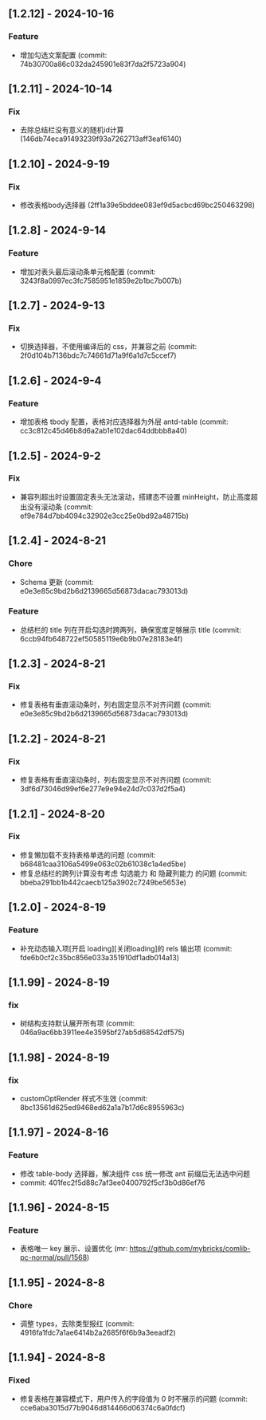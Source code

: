 ## [1.2.12] - 2024-10-16

### Feature

- 增加勾选文案配置 (commit: 74b30700a86c032da245901e83f7da2f5723a904)


## [1.2.11] - 2024-10-14

### Fix

- 去除总结栏没有意义的随机id计算 (146db74eca91493239f93a7262713aff3eaf6140)

## [1.2.10] - 2024-9-19

### Fix

- 修改表格body选择器 (2ff1a39e5bddee083ef9d5acbcd69bc250463298)

## [1.2.8] - 2024-9-14

### Feature

- 增加对表头最后滚动条单元格配置 (commit: 3243f8a0997ec3fc7585951e1859e2b1bc7b007b)

## [1.2.7] - 2024-9-13

### Fix

- 切换选择器，不使用编译后的 css，并兼容之前 (commit: 2f0d104b7136bdc7c74661d71a9f6a1d7c5ccef7)

## [1.2.6] - 2024-9-4

### Feature

- 增加表格 tbody 配置，表格对应选择器为外层 antd-table (commit: cc3c812c45d46b8d6a2ab1e102dac64ddbbb8a40)

## [1.2.5] - 2024-9-2

### Fix

- 兼容列超出时设置固定表头无法滚动，搭建态不设置 minHeight，防止高度超出没有滚动条 (commit: ef9e784d7bb4094c32902e3cc25e0bd92a48715b)

## [1.2.4] - 2024-8-21

### Chore

- Schema 更新 (commit: e0e3e85c9bd2b6d2139665d56873dacac793013d)

### Feature

- 总结栏的 title 列在开启勾选时跨两列，确保宽度足够展示 title (commit: 6ccb94fb648722ef50585119e6b9b07e28183e4f)

## [1.2.3] - 2024-8-21

### Fix

- 修复表格有垂直滚动条时，列右固定显示不对齐问题 (commit: e0e3e85c9bd2b6d2139665d56873dacac793013d)

## [1.2.2] - 2024-8-21

### Fix

- 修复表格有垂直滚动条时，列右固定显示不对齐问题 (commit: 3df6d73046d99ef6e277e9e94e24d7c037d2f5a4)

## [1.2.1] - 2024-8-20

### Fix

- 修复懒加载不支持表格单选的问题 (commit: b68481caa3106a5499e063c02b61038c1a4ed5be)
- 修复总结栏的跨列计算没有考虑 勾选能力 和 隐藏列能力 的问题 (commit: bbeba291bb1b442caecb125a3902c7249be5653e)

## [1.2.0] - 2024-8-19

### Feature

- 补充动态输入项[开启 loading][关闭loading]的 rels 输出项 (commit: fde6b0cf2c35bc856e033a351910df1adb014a13)

## [1.1.99] - 2024-8-19

### fix

- 树结构支持默认展开所有项 (commit: 046a9ac6bb3911ee4e3595bf27ab5d68542df575)

## [1.1.98] - 2024-8-19

### fix

- customOptRender 样式不生效 (commit: 8bc13561d625ed9468ed62a1a7b17d6c8955963c)

## [1.1.97] - 2024-8-16

### Feature

- 修改 table-body 选择器，解决组件 css 统一修改 ant 前缀后无法选中问题
- commit: 401fec2f5d88c7af3ee0400792f5cf3b0d86ef76

## [1.1.96] - 2024-8-15

### Feature

- 表格唯一 key 展示、设置优化 (mr: https://github.com/mybricks/comlib-pc-normal/pull/1568)

## [1.1.95] - 2024-8-8

### Chore

- 调整 types，去除类型报红 (commit: 4916fa1fdc7a1ae6414b2a2685f6f6b9a3eeadf2)

## [1.1.94] - 2024-8-8

### Fixed

- 修复表格在兼容模式下，用户传入的字段值为 0 时不展示的问题 (commit: cce6aba3015d77b9046d814466d06374c6a0fdcf)
